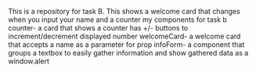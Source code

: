This is a repository for task B. This shows a welcome card that changes when you input  your name and a counter
my components for task b
counter- a card that shows a counter has +/- buttons to increment/decrement displayed number
welcomeCard- a welcome card that accepts a name as a parameter for prop
infoForm- a component that groups a textbox to easily gather information and show gathered data as a window.alert
